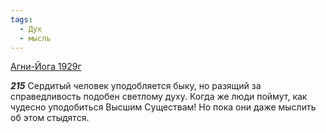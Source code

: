 ```yaml
---
tags:
  - Дух
  - мысль
---
```


[Агни-Йога 1929г](https://127.0.0.1:4002/agni/1929)

___215___
Сердитый человек уподобляется быку, но разящий за справедливость подобен светлому духу. Когда же люди поймут, как чудесно уподобиться Высшим Существам! Но пока они даже мыслить об этом стыдятся.